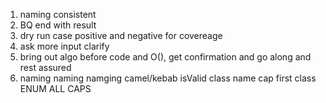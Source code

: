 1. naming consistent
2. BQ end with result
3. dry run case positive and negative for covereage
4. ask more input clarify
5. bring out algo before code and O(), get confirmation and go along and rest assured
6. naming naming namging
   camel/kebab
   isValid
   class name cap first
   class ENUM ALL CAPS
